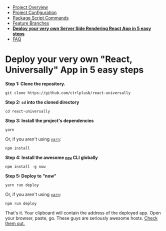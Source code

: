  - [Project Overview](/internal/docs/PROJECT_OVERVIEW.md)
 - [Project Configuration](/internal/docs/PROJECT_CONFIG.md)
 - [Package Script Commands](/internal/docs/PKG_SCRIPTS.md)
 - [Feature Branches](/internal/docs/FEATURE_BRANCHES.md)
 - __[Deploy your very own Server Side Rendering React App in 5 easy steps](/internal/docs/DEPLOY_TO_NOW.md)__
 - [FAQ](/internal/docs/FAQ.md)

# Deploy your very own "React, Universally" App in 5 easy steps

__Step 1: Clone the repository.__

    git clone https://github.com/ctrlplusb/react-universally

__Step 2: `cd` into the cloned directory__

    cd react-universally

__Step 3: Install the project's dependencies__

    yarn

Or, if you aren't using [`yarn`](https://yarnpkg.com/):

    npm install

__Step 4: Install the awesome [`now`](https://zeit.co/now) CLI globally__

    npm install -g now

__Step 5: Deploy to "now"__

    yarn run deploy

Or, if you aren't using [`yarn`](https://yarnpkg.com/):

    npm run deploy

That's it.  Your clipboard will contain the address of the deployed app. Open your browser, paste, go.  These guys are seriously awesome hosts. [Check them out.](https://zeit.co/now)

